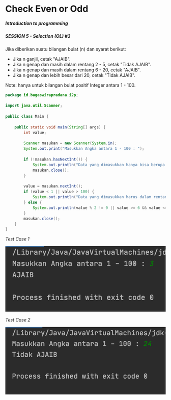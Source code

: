 # Check Even or Odd
##### Introduction to programming
##### SESSION 5 - Selection (OL) #3





Jika diberikan suatu bilangan bulat (n) dan syarat berikut:
- Jika n ganjil, cetak "AJAIB".
- Jika n genap dan masih dalam rentang 2 - 5, cetak "Tidak AJAIB".
- Jika n genap dan masih dalam rentang 6 - 20, cetak "AJAIB".
- Jika n genap dan lebih besar dari 20, cetak "Tidak AJAIB".

Note: hanya untuk bilangan bulat positif Integer antara 1 - 100.


```java
package id.bagaswirapradana.i2p;

import java.util.Scanner;

public class Main {

    public static void main(String[] args) {
        int value;
        
        Scanner masukan = new Scanner(System.in);
        System.out.print("Masukkan Angka antara 1 - 100 : ");
        
        if (!masukan.hasNextInt()) {
            System.out.println("Data yang dimasukkan hanya bisa berupa bilangan bulat saja.");
            masukan.close();
        }

        value = masukan.nextInt();
        if (value < 1 || value > 100) {
            System.out.println("Data yang dimasukkan harus dalam rentang dari 1 sampai 100.");
        } else {
            System.out.println(value % 2 != 0 || value >= 6 && value <= 20 ? "AJAIB" : "Tidak AJAIB");
        }
        masukan.close();
    }
}
```


*Test Case 1*

![Case 1](testcase1.png)


*Test Case 2*

![Case 2](testcase2.png)

